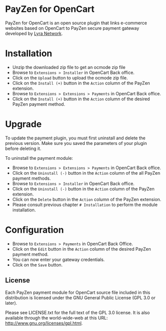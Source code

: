 # PayZen for OpenCart

PayZen for OpenCart is an open source plugin that links e-commerce websites based on OpenCart to PayZen secure payment gateway developed by [Lyra Network](https://www.lyra.com/).

# Installation

- Unzip the downloaded zip file to get an ocmode zip file
- Browse to `Extensions > Installer` in OpenCart Back office.
- Click on the `Upload` button to upload the ocmode zip file.
- Click on the `Install (+)` button in the `Action` column of the PayZen extension.
- Browse to `Extensions > Extensions > Payments` in OpenCart Back office.
- Click on the `Install (+)` button in the `Action` column of the desired PayZen payment method.

# Upgrade

To update the payment plugin, you must first uninstall and delete the previous version. Make sure you saved the parameters of your plugin before deleting it.

To uninstall the payment module: 

- Browse to `Extensions > Extensions > Payments` in OpenCart Back office.
- Click on the `Uninstall (-)` button in the `Action` column of the all PayZen payment methods.
- Browse to `Extensions > Installer` in OpenCart Back office.
- Click on the `Uninstall (-)` button in the `Action` column of the PayZen extension.
- Click on the `Delete` button in the `Action` column of the PayZen extension.
- Please consult previous chapter `# Installation` to perform the module installation.

# Configuration

- Browse to `Extensions > Payments` in OpenCart Back Office.
- Click on the `Edit` button in the `Action` column of the desired PayZen payment method.
- You can now enter your gateway credentials.
- Click on the `Save` button.

## License

Each PayZen payment module for OpenCart source file included in this distribution is licensed under the GNU General Public License (GPL 3.0 or later).

Please see LICENSE.txt for the full text of the GPL 3.0 license. It is also available through the world-wide-web at this URL: http://www.gnu.org/licenses/gpl.html.